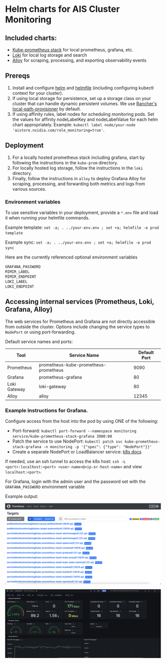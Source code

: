 # Helm charts for AIS Cluster Monitoring

## Included charts:
- [Kube-prometheus stack](./kube-prom/README.md) for local prometheus, grafana, etc.
- [Loki](./loki/README.md) for local log storage and search
- [Alloy](./alloy/README.md) for scraping, processing, and exporting observability events

## Prereqs
1. Install and configure [helm](https://helm.sh/docs/intro/install/) and [helmfile](https://helmfile.readthedocs.io/en/latest/#installation) (including configuring kubectl context for your cluster).
1. If using local storage for persistence, set up a storage class on your cluster that can handle dynamic persistent volumes. We use [Rancher's local-path-provisioner](https://github.com/rancher/local-path-provisioner) by default.
1. If using affinity rules, label nodes for scheduling monitoring pods. Set the values for affinity nodeLabelKey and nodeLabelValue for each helm chart appropriately. Example: `kubectl label node/your-node 'aistore.nvidia.com/role_monitoring=true'`.

## Deployment
1. For a locally hosted prometheus stack including grafana, start by following the instructions in the `kube-prom` directory. 
1. For locally hosted log storage, follow the instructions in the `loki` directory.
1. Finally, follow the instructions in `alloy` to deploy Grafana Alloy for scraping, processing, and forwarding both metrics and logs from various sources. 

### Environment variables 

To use sensitive variables in your deployment, provide a `*.env` file and load it when running your helmfile commands. 

Example template: 
`set -a; . ../your-env.env ; set +a; helmfile -e prod template`

Example sync: 
`set -a; . ../your-env.env ; set +a; helmfile -e prod sync`

Here are the currently referenced optional environment variables
```
GRAFANA_PASSWORD
MIMIR_LABEL
MIMIR_ENDPOINT
LOKI_LABEL
LOKI_ENDPOINT
```

## Accessing internal services (Prometheus, Loki, Grafana, Alloy)

The web services for Prometheus and Grafana are not directly accessible from outside the cluster.
Options include changing the service types to `NodePort` or using port-forwarding.

Default service names and ports: 

| Tool         | Service Name                          | Default Port |
|--------------|---------------------------------------|--------------|
| Prometheus   | prometheus-kube-prometheus-prometheus | 9090         |
| Grafana      | prometheus-grafana                    | 80           |
| Loki Gateway | loki-gateway                          | 80           |
| Alloy        | alloy                                 | 12345        |

### Example Instructions for Grafana.

Configure access from the host into the pod by using ONE of the following:
   - Port-forward: `kubectl port-forward --namespace monitoring service/kube-prometheus-stack-grafana 3000:80`
   - Patch the service to use NodePort: `kubectl patch svc kube-prometheus-stack-grafana -n monitoring -p '{"spec": {"type": "NodePort"}}'`
   - Create a separate NodePort or LoadBalancer service: [k8s docs](https://kubernetes.io/docs/concepts/services-networking/service/)

If needed, use an ssh tunnel to access the k8s host: `ssh -L <port>:localhost:<port> <user-name>@<ip-or-host-name>` and view `localhost:<port>`.

For Grafana, login with the admin user and the password set with the `GRAFANA_PASSWORD` environment variable


Example output: 

![Prometheus UI](images/prometheus.png)

![Grafana Dashboard](images/grafana.png)